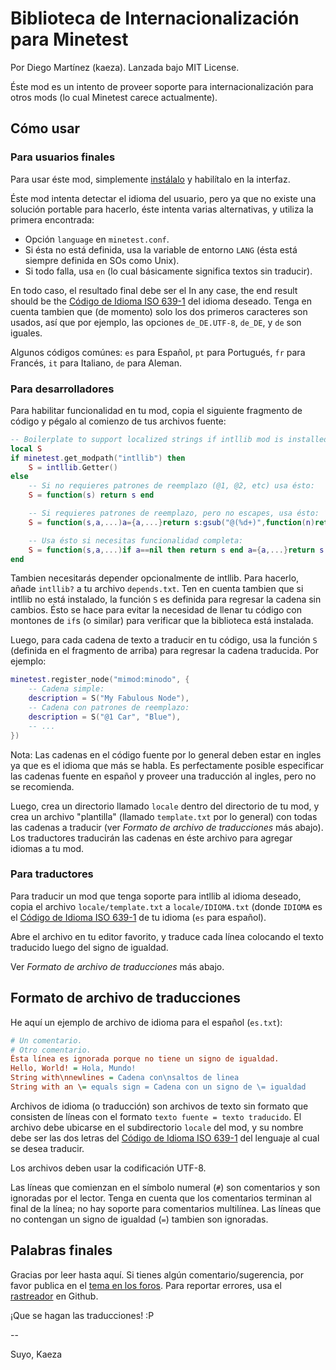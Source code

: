 
# Biblioteca de Internacionalización para Minetest

Por Diego Martínez (kaeza).
Lanzada bajo MIT License.

Éste mod es un intento de proveer soporte para internacionalización para otros mods
(lo cual Minetest carece actualmente).

## Cómo usar

### Para usuarios finales

Para usar éste mod, simplemente [instálalo](http://wiki.minetest.net/Installing_Mods)
y habilítalo en la interfaz.

Éste mod intenta detectar el idioma del usuario, pero ya que no existe una solución
portable para hacerlo, éste intenta varias alternativas, y utiliza la primera
encontrada:

  * Opción `language` en `minetest.conf`.
  * Si ésta no está definida, usa la variable de entorno `LANG` (ésta está
    siempre definida en SOs como Unix).
  * Si todo falla, usa `en` (lo cual básicamente significa textos sin traducir).

En todo caso, el resultado final debe ser el In any case, the end result should be the
[Código de Idioma ISO 639-1](https://en.wikipedia.org/wiki/List_of_ISO_639-1_codes)
del idioma deseado. Tenga en cuenta tambien que (de momento) solo los dos primeros
caracteres son usados, así que por ejemplo, las opciones `de_DE.UTF-8`, `de_DE`,
y `de` son iguales.

Algunos códigos comúnes: `es` para Español, `pt` para Portugués, `fr` para Francés,
`it` para Italiano, `de` para Aleman.

### Para desarrolladores

Para habilitar funcionalidad en tu mod, copia el siguiente fragmento de código y pégalo
al comienzo de tus archivos fuente:

```lua
-- Boilerplate to support localized strings if intllib mod is installed.
local S
if minetest.get_modpath("intllib") then
	S = intllib.Getter()
else
	-- Si no requieres patrones de reemplazo (@1, @2, etc) usa ésto:
	S = function(s) return s end

	-- Si requieres patrones de reemplazo, pero no escapes, usa ésto:
	S = function(s,a,...)a={a,...}return s:gsub("@(%d+)",function(n)return a[tonumber(n)]end)end

	-- Usa ésto si necesitas funcionalidad completa:
	S = function(s,a,...)if a==nil then return s end a={a,...}return s:gsub("(@?)@(%(?)(%d+)(%)?)",function(e,o,n,c)if e==""then return a[tonumber(n)]..(o==""and c or"")else return"@"..o..n..c end end) end
end
```

Tambien necesitarás depender opcionalmente de intllib. Para hacerlo, añade `intllib?`
a tu archivo `depends.txt`. Ten en cuenta tambien que si intllib no está instalado,
la función `S` es definida para regresar la cadena sin cambios. Ésto se hace para
evitar la necesidad de llenar tu código con montones de `if`s (o similar) para verificar
que la biblioteca está instalada.

Luego, para cada cadena de texto a traducir en tu código, usa la función `S`
(definida en el fragmento de arriba) para regresar la cadena traducida. Por ejemplo:

```lua
minetest.register_node("mimod:minodo", {
	-- Cadena simple:
	description = S("My Fabulous Node"),
	-- Cadena con patrones de reemplazo:
	description = S("@1 Car", "Blue"),
	-- ...
})
```

Nota: Las cadenas en el código fuente por lo general deben estar en ingles ya que
es el idioma que más se habla. Es perfectamente posible especificar las cadenas
fuente en español y proveer una traducción al ingles, pero no se recomienda.

Luego, crea un directorio llamado `locale` dentro del directorio de tu mod, y crea
un archivo "plantilla" (llamado `template.txt` por lo general) con todas las cadenas
a traducir (ver *Formato de archivo de traducciones* más abajo). Los traductores
traducirán las cadenas en éste archivo para agregar idiomas a tu mod.

### Para traductores

Para traducir un mod que tenga soporte para intllib al idioma deseado, copia el
archivo `locale/template.txt` a `locale/IDIOMA.txt` (donde `IDIOMA` es el
[Código de Idioma ISO 639-1](https://en.wikipedia.org/wiki/List_of_ISO_639-1_codes)
de tu idioma (`es` para español).

Abre el archivo en tu editor favorito, y traduce cada línea colocando el texto
traducido luego del signo de igualdad.

Ver *Formato de archivo de traducciones* más abajo.

## Formato de archivo de traducciones

He aquí un ejemplo de archivo de idioma para el español (`es.txt`):

```cfg
# Un comentario.
# Otro comentario.
Ésta línea es ignorada porque no tiene un signo de igualdad.
Hello, World! = Hola, Mundo!
String with\nnewlines = Cadena con\nsaltos de linea
String with an \= equals sign = Cadena con un signo de \= igualdad
```

Archivos de idioma (o traducción) son archivos de texto sin formato que consisten de
líneas con el formato `texto fuente = texto traducido`. El archivo debe ubicarse en el
subdirectorio `locale` del mod, y su nombre debe ser las dos letras del
[Código de Idioma ISO 639-1](https://en.wikipedia.org/wiki/List_of_ISO_639-1_codes)
del lenguaje al cual se desea traducir.

Los archivos deben usar la codificación UTF-8.

Las líneas que comienzan en el símbolo numeral (`#`) son comentarios y son ignoradas
por el lector. Tenga en cuenta que los comentarios terminan al final de la línea;
no hay soporte para comentarios multilínea. Las líneas que no contengan un signo
de igualdad (`=`) tambien son ignoradas.

## Palabras finales

Gracias por leer hasta aquí.
Si tienes algún comentario/sugerencia, por favor publica en el
[tema en los foros](https://forum.minetest.net/viewtopic.php?id=4929). Para
reportar errores, usa el [rastreador](https://github.com/minetest-mods/intllib/issues/new)
en Github.

¡Que se hagan las traducciones! :P

\--

Suyo,
Kaeza
